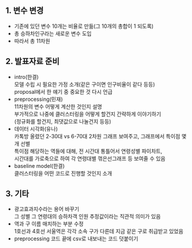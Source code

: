 ## 1. 변수 변경
- 기존에 있던 변수 10개는 비율로 만듦(그 10개의 총합이 1 되도록)
- 총 승하차인구라는 새로운 변수 도입
- 따라서 총 11차원  
  
## 2. 발표자료 준비
- intro(한결)  
모델 수립 시 필요한 가정 소개(같은 구이면 인구비율이 같다 등등)  
proposal에서 한 얘기 중 중요한 것 다시 언급
- preprocessing(민재)  
11차원의 변수 어떻게 계산한 것인지 설명  
부가적으로 나중에 클러스터링을 어떻게 할건지 간략하게 이야기하기  
(정규화를 할건지, 최댓값으로 나눌건지 등등)
- 데이터 시각화(유나)  
카톡방 올렸던 2-30대 vs 6-70대 2차원 그래프 보여주고, 그래프에서 특이점 몇 개 선별  
특이점 해당하는 역들에 대해, 전 시간대 통틀어서 연령성별 파이차트,  
시간대를 가로축으로 하여 각 연령대별 꺾은선그래프 등 보여줄 수 있음
- baseline model(한결)  
클러스터링을 어떤 코드로 진행할 것인지 소개  
  
## 3. 기타
- 광고효과지수라는 용어 바꾸기  
그 성별 그 연령대의 승하차객 인원 추정값이라는 직관적 의미가 있음
- 역과 구 이름 매치하는 부분 수정  
1호선과 4호선 서울역은 각각 소속 구가 다른데 지금 같은 구로 취급받고 있었음  
- preprocessing 코드 끝에 csv로 내보내는 코드 덧붙이기  
